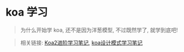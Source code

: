 <!--
Created: Thu May 28 2020 20:39:11 GMT+0800 (中国标准时间)
Modified: Thu May 28 2020 20:39:11 GMT+0800 (中国标准时间)
-->

<!-- Tag: node -->

# koa 学习

>为什么开始学 koa, 还不是因为洋葱模型, 不过既然学了, 就学到底吧!

>相关链接: [Koa2进阶学习笔记](https://github.com/chenshenhai/koa2-note), [koa设计模式学习笔记](https://github.com/chenshenhai/koajs-design-note)
